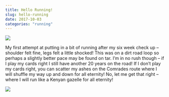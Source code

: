 ```yaml
---
title: Hello Running!
slug: hello-running
date: 2017-10-03
categories: "running"
---
```


<p><img src="http://res.cloudinary.com/dy6grlu8z/image/upload/v1558841620/wezkdpae34ak5k4sb1lb.png"/></p>
<p>My first attempt at putting in a bit of running after my six week check up – shoulder felt fine, legs felt a little shocked! This was on a dirt road loop so perhaps a slightly better pace may be found on tar. I’m in no rush though – if I play my cards right I still have another 20 years on the road! If I don’t play my cards right, you can scatter my ashes on the Comrades route where I will shuffle my way up and down for all eternity! No, let me get that right – where I will run like a Kenyan gazelle for all eternity!</p>
<p><img src="http://res.cloudinary.com/dy6grlu8z/image/upload/v1558841621/yxgvde0ltkx2yencjmsf.jpg"/></p>
<p> </p>







